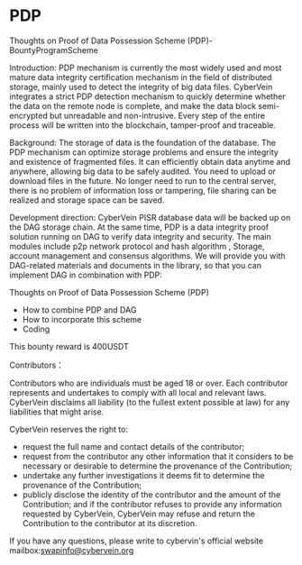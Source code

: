 # PDP
Thoughts on Proof of Data Possession Scheme (PDP)-BountyProgramScheme





Introduction: PDP mechanism is currently the most widely used and most mature data integrity certification mechanism in the field of distributed storage, mainly used to detect the integrity of big data files. CyberVein integrates a strict PDP detection mechanism to quickly determine whether the data on the remote node is complete, and make the data block semi-encrypted but unreadable and non-intrusive. Every step of the entire process will be written into the blockchain, tamper-proof and traceable.




Background: The storage of data is the foundation of the database. The PDP mechanism can optimize storage problems and ensure the integrity and existence of fragmented files. It can efficiently obtain data anytime and anywhere, allowing big data to be safely audited. You need to upload or download files in the future. No longer need to run to the central server, there is no problem of information loss or tampering, file sharing can be realized and storage space can be saved.




Development direction: CyberVein PISR database data will be backed up on the DAG storage chain. At the same time, PDP is a data integrity proof solution running on DAG to verify data integrity and security. The main modules include p2p network protocol and hash algorithm , Storage, account management and consensus algorithms. We will provide you with DAG-related materials and documents in the library, so that you can implement DAG in combination with PDP:


Thoughts on Proof of Data Possession Scheme (PDP)  
- How to combine PDP and DAG
- How to incorporate this scheme
- Coding


This bounty reward is 400USDT



Contributors：

Contributors who are individuals must be aged 18 or over. Each contributor represents and undertakes to comply with all local and relevant laws. CyberVein disclaims all liability (to the fullest extent possible at law) for any liabilities that might arise.



CyberVein reserves the right to:

- request the full name and contact details of the contributor;
- request from the contributor any other information that it considers to be necessary or desirable to determine the provenance of the Contribution;
- undertake any further investigations it deems fit to determine the provenance of the Contribution;
- publicly disclose the identity of the contributor and the amount of the Contribution; and if the contributor refuses to provide any information requested by CyberVein, CyberVein may refuse and return the Contribution to the contributor at its discretion.



If you have any questions, please write to cybervin's official website
mailbox:swapinfo@cybervein.org


